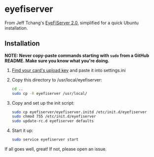 # eyefiserver

From Jeff Tchang's [EyeFiServer 2.0](https://github.com/tachang/EyeFiServer), simplified for a quick Ubuntu installation.

## Installation

**NOTE: Never copy-paste commands starting with `sudo` from a GitHub README.  Make sure you know what you're doing.**

1. [Find your card's upload key](http://support.photosmithapp.com/knowledgebase/articles/116903-why-do-i-see-multiple-eye-fi-card-upload-keys-ho) and paste it into settings.ini

2. Copy this directory to /usr/local/eyefiserver:

    ```bash
    cd ..
    sudo cp -R eyefiserver /usr/local/
    ```

3. Copy and set up the init script:

    ```bash
    sudo cp eyefiserver/eyefiserver.initd /etc/init.d/eyefiserver
    sudo chmod 755 /etc/init.d/eyefiserver
    sudo update-rc.d eyefiserver defaults
    ```

4. Start it up:

    ```bash
    sudo service eyefiserver start
    ```

If all goes well, great!  If not, please open an issue.
